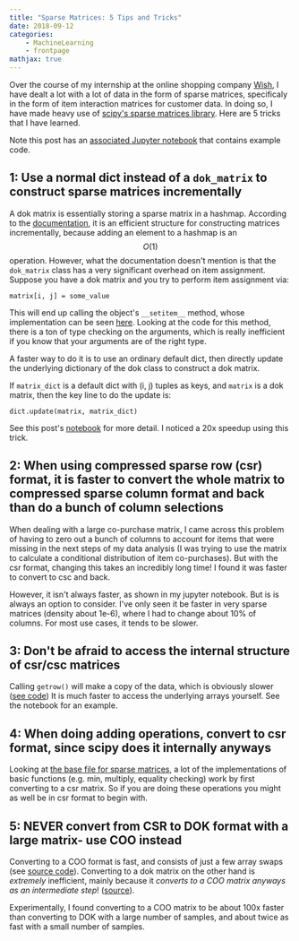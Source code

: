 ```yaml
---
title: "Sparse Matrices: 5 Tips and Tricks"
date: 2018-09-12
categories:
    - MachineLearning
    - frontpage
mathjax: true
---
```


Over the course of my internship at the online shopping company [Wish](https://www.wish.com/), I have dealt a lot with a lot of data in the form of sparse matrices, specificaly in the form of item interaction matrices for customer data. In doing so, I have made heavy use of [scipy's sparse matrices library](https://docs.scipy.org/doc/scipy/reference/sparse.html).
Here are 5 tricks that I have learned.

<!-- TEASER_END -->

Note this post has an [associated Jupyter notebook](https://github.com/AustinT/sparse-matrices-tips/blob/master/Sparse%20Matrix%20Tips%20and%20Tricks-%20Part%201.ipynb) that contains example code.

## 1: Use a normal dict instead of a `dok_matrix` to construct sparse matrices incrementally
A dok matrix is essentially storing a sparse matrix in a hashmap. According to the [documentation](https://docs.scipy.org/doc/scipy/reference/generated/scipy.sparse.dok_matrix.html#scipy.sparse.dok_matrix), it is an efficient structure for constructing matrices incrementally, because adding an element to a hashmap is an $$O(1)$$ operation.
However, what the documentation doesn't mention is that the `dok_matrix` class has a very significant overhead on item assignment. Suppose you have a dok matrix and you try to perform item assignment via:

`matrix[i, j] = some_value`

This will end up calling the object's `__setitem__` method, whose implementation can be seen [here](https://github.com/scipy/scipy/blob/552d5026754b5151eb5ae58b41f09e5b8ddcbde5/scipy/sparse/dok.py#L258-L308). Looking at the code for this method, there is a ton of type checking on the arguments, which is really inefficient if you know that your arguments are of the right type.

A faster way to do it is to use an ordinary default dict, then directly update the underlying dictionary of the dok class to construct a dok matrix.

If `matrix_dict` is a default dict with (i, j) tuples as keys, and `matrix` is a dok matrix, then the key line to do the update is:

`dict.update(matrix, matrix_dict)`

See this post's [notebook](https://github.com/AustinT/sparse-matrices-tips/blob/master/Sparse%20Matrix%20Tips%20and%20Tricks-%20Part%201.ipynb) for more detail. I noticed a 20x speedup using this trick.

## 2: When using compressed sparse row (csr) format, it is faster to convert the whole matrix to compressed sparse column format and back than do a bunch of column selections
When dealing with a large co-purchase matrix, I came across this problem of having to zero out a bunch of columns to account for items that were missing in the next steps of my data analysis (I was trying to use the matrix to calculate a conditional distribution of item co-purchases). But with the csr format, changing this takes an incredibly long time! I found it was faster to convert to csc and back.

However, it isn't always faster, as shown in my jupyter notebook. But is is always an option to consider. I've only seen it be faster in very sparse matrices (density about 1e-6), where I had to change about 10% of columns. For most use cases, it tends to be slower.

## 3: Don't be afraid to access the internal structure of csr/csc matrices
Calling `getrow()` will make a copy of the data, which is obviously slower ([see code](https://github.com/scipy/scipy/blob/f4a81d908031ade435f321de7fe85ad5576e931e/scipy/sparse/csr.py#L367)) 
It is much faster to access the underlying arrays yourself.
See the notebook for an example.

## 4: When doing adding operations, convert to csr format, since scipy does it internally anyways
Looking at [the base file for sparse matrices](https://github.com/scipy/scipy/blob/552d5026754b5151eb5ae58b41f09e5b8ddcbde5/scipy/sparse/base.py#L328-L757), 
a lot of the implementations of basic functions (e.g. min, multiply, equality checking) work by first converting to a csr matrix. 
So if you are doing these operations you might as well be in csr format to begin with. 

## 5: NEVER convert from CSR to DOK format with a large matrix- use COO instead
Converting to a COO format is fast, and consists of just a few array swaps (see [source code](https://github.com/scipy/scipy/blob/f1251aa680623c20efa95a530a8b02e729f6d8d9/scipy/sparse/compressed.py#L931-L940)).
Converting to a dok matrix on the other hand is *extremely* inefficient, mainly because it _converts to a COO matrix anyways as an intermediate step_! ([source](https://github.com/scipy/scipy/blob/f1251aa680623c20efa95a530a8b02e729f6d8d9/scipy/sparse/base.py#L891-L897)).

Experimentally, I found converting to a COO matrix to be about 100x faster than converting to DOK with a large number of samples, and about twice as fast with a small number of samples.
